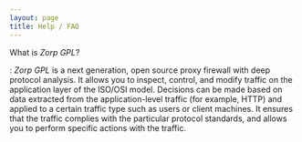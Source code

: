 ```yaml
---
layout: page
title: Help / FAQ
---
```


What is *Zorp GPL*?

: *Zorp GPL* is a next generation, open source proxy firewall with deep
protocol analysis. It allows you to inspect, control, and modify traffic
on the application layer of the ISO/OSI model. Decisions can be made
based on data extracted from the application-level traffic (for example,
HTTP) and applied to a certain traffic type such as users or client
machines. It ensures that the traffic complies with the particular
protocol standards, and allows you to perform specific actions with the
traffic.
